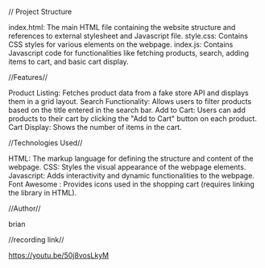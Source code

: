 // Project Structure

index.html: The main HTML file containing the website structure and references to external stylesheet and Javascript file.
style.css: Contains CSS styles for various elements on the webpage.
index.js: Contains Javascript code for functionalities like fetching products, search, adding items to cart, and basic cart display.

//Features//

Product Listing: Fetches product data from a fake store API and displays them in a grid layout.
Search Functionality: Allows users to filter products based on the title entered in the search bar.
Add to Cart: Users can add products to their cart by clicking the "Add to Cart" button on each product.
Cart Display:  Shows the number of items in the cart. 

//Technologies Used//

HTML: The markup language for defining the structure and content of the webpage.
CSS: Styles the visual appearance of the webpage elements.
Javascript: Adds interactivity and dynamic functionalities to the webpage.
Font Awesome : Provides icons used in the shopping cart (requires linking the library in HTML).

//Author//

brian



//recording link//

https://youtu.be/50j8vosLkyM